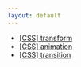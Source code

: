 ```yaml
---
layout: default
---
```


<ul class="list">
	<li><a href="css_transform">[CSS] transform</a></li>
	<li><a href="css_animation">[CSS] animation</a></li>
	<li><a href="css_transition">[CSS] transition</a></li>
</ul>
